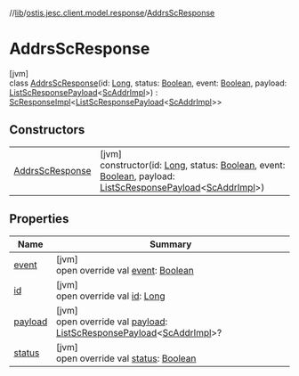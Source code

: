 //[lib](../../../index.md)/[ostis.jesc.client.model.response](../index.md)/[AddrsScResponse](index.md)

# AddrsScResponse

[jvm]\
class [AddrsScResponse](index.md)(id: [Long](https://kotlinlang.org/api/latest/jvm/stdlib/kotlin/-long/index.html), status: [Boolean](https://kotlinlang.org/api/latest/jvm/stdlib/kotlin/-boolean/index.html), event: [Boolean](https://kotlinlang.org/api/latest/jvm/stdlib/kotlin/-boolean/index.html), payload: [ListScResponsePayload](../../ostis.jesc.client.model.response.payload/-list-sc-response-payload/index.md)&lt;[ScAddrImpl](../../ostis.jesc.client.model.addr/-sc-addr-impl/index.md)&gt;) : [ScResponseImpl](../-sc-response-impl/index.md)&lt;[ListScResponsePayload](../../ostis.jesc.client.model.response.payload/-list-sc-response-payload/index.md)&lt;[ScAddrImpl](../../ostis.jesc.client.model.addr/-sc-addr-impl/index.md)&gt;&gt;

## Constructors

| | |
|---|---|
| [AddrsScResponse](-addrs-sc-response.md) | [jvm]<br>constructor(id: [Long](https://kotlinlang.org/api/latest/jvm/stdlib/kotlin/-long/index.html), status: [Boolean](https://kotlinlang.org/api/latest/jvm/stdlib/kotlin/-boolean/index.html), event: [Boolean](https://kotlinlang.org/api/latest/jvm/stdlib/kotlin/-boolean/index.html), payload: [ListScResponsePayload](../../ostis.jesc.client.model.response.payload/-list-sc-response-payload/index.md)&lt;[ScAddrImpl](../../ostis.jesc.client.model.addr/-sc-addr-impl/index.md)&gt;) |

## Properties

| Name | Summary |
|---|---|
| [event](../-sc-response-impl/event.md) | [jvm]<br>open override val [event](../-sc-response-impl/event.md): [Boolean](https://kotlinlang.org/api/latest/jvm/stdlib/kotlin/-boolean/index.html) |
| [id](../-sc-response-impl/id.md) | [jvm]<br>open override val [id](../-sc-response-impl/id.md): [Long](https://kotlinlang.org/api/latest/jvm/stdlib/kotlin/-long/index.html) |
| [payload](../-sc-response-impl/payload.md) | [jvm]<br>open override val [payload](../-sc-response-impl/payload.md): [ListScResponsePayload](../../ostis.jesc.client.model.response.payload/-list-sc-response-payload/index.md)&lt;[ScAddrImpl](../../ostis.jesc.client.model.addr/-sc-addr-impl/index.md)&gt;? |
| [status](../-sc-response-impl/status.md) | [jvm]<br>open override val [status](../-sc-response-impl/status.md): [Boolean](https://kotlinlang.org/api/latest/jvm/stdlib/kotlin/-boolean/index.html) |
